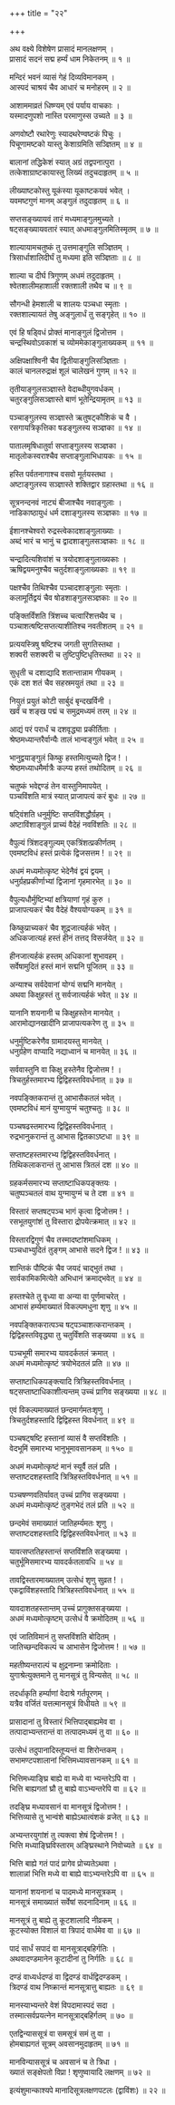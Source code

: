 +++
title = "२२"

+++
  
  
  
  
अथ वक्ष्ये विशेषेण प्रासादं मानलक्षणम् ।  
प्रासादं सदनं सद्म हर्म्यं धाम निकेतनम् ॥ १ ॥  
  
मन्दिरं भवनं व्यासं गेहं दिव्यविमानकम् ।  
आस्पदं चाश्रयं चैव आधारं च मनोहरम् ॥ २ ॥  
  
आशाममाव्रतं धिष्ण्यम् एवं पर्याय वाचकाः ।  
यस्मादणुपशो नास्ति परमाणुस्स उच्यते ॥ ३ ॥  
  
अणवोष्टौ रथारेणुः स्यादथरेण्वष्टकं पिचुः ।  
पिचूणामष्टको यास्तु केशाग्रमिति सञ्ज्ञितम् ॥ ४ ॥  
  
बालानां तद्धिकेशं स्यात् अग्रं तद्वपनात्पुरा ।  
तत्केशाग्राष्टकायास्तु लिख्यं तदुचदाहृतम् ॥ ५ ॥  
  
लीख्याष्टकोस्तु यूकंस्या यूकाष्टकयवं भवेत् ।  
यवमष्टगुणं मानम् अङ्गुलं तदुदाहृतम् ॥ ६ ॥  
  
सप्तसङ्ख्यायवं तारं मध्यमाङ्गुलमुच्यते ।  
षट्सङ्ख्यायवतारं स्यात् अधमाङ्गुलमितिस्मृतम् ॥ ७ ॥  
  
शाल्यायामचतुष्कं तु उत्तमाङ्गुलि सञ्ज्ञितम् ।  
त्रिसार्धाशालिदीर्घं तु मध्यमा इति सञ्ज्ञिताः ॥ ८ ॥  
  
शाल्या च दीर्घ त्रिगुणम् अधमं तदुदाहृतम् ।  
श्वेतशालीमहाशाली रक्तशाली तथैव च ॥ ९ ॥  
  
सौगन्धी हेमशाली च शालयः पञ्चधा स्मृताः ।  
रक्तशाल्यायतं तेषु अङ्गुलार्धं तु सङ्गृहेत् ॥ १० ॥  
  
एवं हि षड्विधं प्रोक्तं मानाङ्गुलं द्विजोत्तम ।  
चन्द्रस्थिवोऽवकाशं च व्योममेकाङ्गुलाख्यकम् ॥ ११ ॥  
  
अक्षिपक्षाश्विनी चैव द्वितीयाङ्गुलिसञ्ज्ञिताः ।  
कालं चानलरुद्राक्षं शूलं चालेखनं गुणम् ॥ १२ ॥  
  
तृतीयाङ्गुलसञ्ज्ञास्ते वेदाब्धीयुगवर्धकम् ।  
चतुरङ्गुलिसञ्ज्ञास्ते बाणं भूतेन्द्रियामृतम् ॥ १३ ॥  
  
पञ्चाङ्गुलस्य सञ्ज्ञास्ते ऋतुषट्कौशिकं च वै ।  
रसगायत्रिकृत्तिका षडङ्गुलस्य सञ्ज्ञका ॥ १४ ॥  
  
पातालमृषिधातुर्वा सप्ताङ्गुलस्य सञ्ज्ञका ।  
मातृलोकस्वराश्चैव सप्ताङ्गुलाभिधायकः ॥ १५ ॥  
  
हस्ति पर्वतनागाश्च वसवो मूर्तयस्तथा ।  
अष्टाङ्गुलस्य सञ्ज्ञास्ते शक्तिद्वार ग्रहास्तथा ॥ १६ ॥  
  
सूत्रनन्दनवं नाट्यं बीजाश्चैव नवाङ्गुलाः ।  
नाडिकाष्ठायुधं धर्म दशाङ्गुलस्य सञ्ज्ञकाः ॥ १७ ॥  
  
ईशानश्चेश्वरो रुद्रस्त्वेकादशाङ्गुलाख्याः ।  
अब्दं भारं च भानुं च द्वादशाङ्गुलसञ्ज्ञकाः ॥ १८ ॥  
  
चन्द्रादित्यशिवांशं च त्रयोदशाङ्गुलाख्यकाः ।  
ऋषिद्वयमनुश्चैव चतुर्दशाङ्गुलाख्यकाः ॥ १९ ॥  
  
पक्षश्चैव तिथिश्चैव पञ्चादशाङ्गुलाः स्मृताः ।  
कलामूर्तिद्वयं चैव षोडशाङ्गुलसञ्ज्ञकाः ॥ २० ॥  
  
पङ्क्तिर्विंशति त्रिंशच्च चत्वारिंशत्तथैव च ।  
पञ्चाशत्षष्टिसप्तत्याशीतिश्च नवतीशतम् ॥ २१ ॥  
  
प्रत्ययस्त्रिषु षष्टिश्च जगती सुगतिस्तथा ।  
शक्वरी सशक्वरी च तुष्टिपुष्टिधृतिस्तथा ॥ २२ ॥  
  
सुधृती च दशाद्यादि शतान्तान्नाम गीयकम् ।  
एकं दश शतं चैव सहस्रमयुतं तथा ॥ २३ ॥  
  
नियुतं प्रयुतं कोटी सार्बुदं बृन्दखर्विनी ।  
खर्वं च शङ्ख पद्मं च समुद्रमध्यमं तरम् ॥ २४ ॥  
  
आद्यं परं परार्धं च दशवृद्ध्या प्रकीर्तिताः ।  
श्रेष्ठमध्यान्तरैर्वान्यैः तालं भान्वङ्गुलं भवेत् ॥ २५ ॥  
  
भानुद्वयाङ्गुलं किष्कु हस्तमित्युच्यते द्विज ! ।  
श्रेष्ठमध्याधमैर्मात्रैः कल्प्य हस्तं तथोदितम् ॥ २६ ॥  
  
चतुष्कं भवेद्दण्डं तेन वास्तुनिमापयेत् ।  
पञ्चविंशति मात्रं स्यात् प्राजापत्यं करं बुधः ॥ २७ ॥  
  
षट्विंशति धनुर्मुष्टिः सप्तविंशद्धौर्ग्रहम् ।  
अष्टाविंशाङ्गुलं प्राच्यं वैदेहं नवविंशतिः ॥ २८ ॥  
  
वैपुल्यं त्रिंशदङ्गुल्यम् एकत्रिंशत्प्रकीर्णतम् ।  
एवमष्टविधं हस्तं प्रत्येकं द्विजसत्तम ! ॥ २९ ॥  
  
अधमं मध्यमोत्कृष्ट भेदेनैवं द्वयं द्वयम् ।  
धनुर्ग्रहप्रकीर्णाभ्यां द्विजानां गृहमारभेत् ॥ ३० ॥  
  
वैपुल्यधौर्मुष्टिभ्यां क्षत्रियाणां गृहं कुरु ।  
प्राजापत्यकरं चैव वैदेहं वैश्ययोग्यकम् ॥ ३१ ॥  
  
किष्कुप्राच्यकरं चैव शूद्रजात्यर्हकं भवेत् ।  
अधिकजात्यहं हस्तं हीनं तत्तद् विसर्जयेत् ॥ ३२ ॥  
  
हीनजात्यर्हकं हस्तम् अधिकानां शुभावहम् ।  
सर्वेषामुदितं हस्तं मानं सद्मनि पूजितम् ॥ ३३ ॥  
  
अन्याश्च सर्वदेवानां योग्यं सद्मनि मानयेत् ।  
अथवा किक्षुहस्तं तु सर्वजात्यर्हकं भवेत् ॥ ३४ ॥  
  
यानानि शयनानी च किक्षुहस्तेन मानयेत् ।  
आरामोद्यानखादीनि प्राजापत्यकरेण तु ॥ ३५ ॥  
  
धनुर्मुष्टिकरेणैव ग्रामादयस्तु मानयेत् ।  
धनुर्ग्रहेण वाप्यादि नद्याध्वानं च मानयेत् ॥ ३६ ॥  
  
सर्ववास्तुनि वा किक्षु हस्तेनैव द्विजोत्तम ! ।  
त्रिचतुर्हस्तमारभ्य द्विद्विहस्तविवर्धनात् ॥ ३७ ॥  
  
नवपङ्क्तिकरान्तं तु आभासैकतलं भवेत् ।  
एवमष्टविधं मानं युग्मायुग्मं चतुश्चतुः ॥ ३८ ॥  
  
पञ्चषढस्तमारभ्य द्विद्विहस्तविवर्धनात् ।  
रुद्रभानुकरान्तं तु आभास द्वितकाऽष्टधा ॥ ३९ ॥  
  
सप्ताष्टहस्तमारभ्य द्विद्विहस्तविवर्धनात् ।  
तिथिकलाकरान्तं तु आभास त्रितलं दश ॥ ४० ॥  
  
ग्रहकर्मसमारभ्य सप्ताष्टाधिकपङ्क्तयः ।  
चतुष्पञ्चतलं वाथ युग्मायुग्मं च ते दश ॥ ४१ ॥  
  
विस्तारं सप्तषट्पञ्च भागं कृत्वा द्विजोत्तम ! ।  
रसभूतयुगांशं तु विस्तारा द्रोपयेत्क्रमात् ॥ ४२ ॥  
  
विस्तारद्विगुणं चैव तस्मादष्टांशमाधिकम् ।  
पञ्चधाभ्युदितं तुङ्गम् आभासे सदने द्विज ! ॥ ४३ ॥  
  
शान्तिकं पौष्टिकं चैव जयदं चाद्भुतं तथा ।  
सार्वकामिकमित्येते अभिधानं क्रमाद्भवेत् ॥ ४४ ॥  
  
हस्तश्चेते तु वृध्या वा अन्या वा पूर्णमाचरेत् ।  
आभासं हर्म्यमाख्यातं विकल्पमधुना शृणु ॥ ४५ ॥  
  
नवपङ्क्तिकरात्पञ्च षट्पञ्चाशत्करान्तकम् ।  
द्विद्विहस्तविवृद्ध्या तु चतुर्विंशति सङ्ख्यया ॥ ४६ ॥  
  
पञ्चभूमी समारभ्य यावदर्कतलं क्रमात् ।  
अधमं मध्यमोत्कृष्टं त्रयोभेदतलं प्रति ॥ ४७ ॥  
  
सप्ताष्टाधिकपङ्क्त्यादि त्रित्रिहस्तविवर्धनात् ।  
षट्सप्ताष्टाधिकाशीत्यन्तम् उच्चं प्रागिव सङ्ख्यया ॥ ४८ ॥  
  
एवं विकल्पमाख्यातं छन्दमार्गमतःशृणु ।  
त्रिचतुर्दशहस्तादि द्विद्विहस्त विवर्धनात् ॥ ४९ ॥  
  
पञ्चषट्षष्टि हस्तानां व्यासं वै सप्तविंशतिः ।  
वेदभूमिं समारभ्य भानुभूमावसानकम् ॥ १५० ॥  
  
अधमं मध्यमोत्कृष्टं मानं स्यूर्वै तलं प्रति ।  
सप्ताष्टदशहस्तादि त्रित्रिहस्तविवर्धनात् ॥ ५१ ॥  
  
पञ्चषण्णवतिर्यावत् उच्चं प्रागिव सङ्ख्यया ।  
अधमं मध्यमोत्कृष्टं तुङ्गभेदं तलं प्रति ॥ ५२ ॥  
  
छन्दमेवं समाख्यातं जातिहर्म्यमतः शृणु ।  
सप्ताष्टदशहस्तादि द्विद्विहस्तविवर्धनात् ॥ ५३ ॥  
  
यावत्सप्ततिहस्तान्तं सप्तविंशति सङ्ख्यया ।  
चतुर्भूमिसमारभ्य यावदर्कतलावधि ॥ ५४ ॥  
  
तावद्विस्तारमाख्यातम् उत्सेधं शृणु सुव्रत ! ।  
एकद्वाविंशहस्तादि त्रित्रिहस्तविवर्धनात् ॥ ५५ ॥  
  
यावदाशतहस्तान्तम् उच्चं प्रागुक्तसङ्ख्यया ।  
अधमं मध्यमोत्कृष्टम् उत्सेधं वै क्रमोदितम् ॥ ५६ ॥  
  
एवं जातिविमानं तु सप्तविंशति बोदितम् ।  
जातिच्छन्दविकल्पं च आभासेन द्विजोत्तम ! ॥ ५७ ॥  
  
महतीष्यन्तराल्पं च क्षुद्रनाम्ना क्रमोदिताः ।  
युगाश्रेत्युक्तमाने तु मानसूत्रं तु विन्यसेत् ॥ ५८ ॥  
  
तदर्धाकृति हर्म्याणां वेदाश्रे गर्तपूरणम् ।  
यत्रैव वर्जितं यत्तत्मानसूत्रं विधीयते ॥ ५९ ॥  
  
प्रासादानां तु विस्तारं भित्तिपाद्बाह्यमेव वा ।  
तत्पादाभ्यन्तरान्तं वा तत्पादमध्यमं तु वा ॥ ६० ॥  
  
उत्सेधं तदुपानादिस्तूप्यन्तं वा शिरोन्तकम् ।  
सभामण्टपशालानां भित्तिमध्यावसानकम् ॥ ६१ ॥  
  
भित्तिमध्याङ्घ्रि बाह्ये वा मध्ये वा भ्यन्तरेऽपि वा ।  
भित्ति बाह्यगतां घ्रौ तु बाह्ये वाऽभ्यन्तरेपि वा ॥ ६२ ॥  
  
तदङ्घ्रि मध्यावसानं वा मानसूत्रं द्विजोत्तम ! ।  
भित्तिव्यासे तु भान्वंशे बाह्येऽथात्वंशकं व्रजेत् ॥ ६३ ॥  
  
अभ्यन्तरयुगांशं तु त्यक्त्वा शेषं द्विजोत्तम ! ।  
भित्ति मध्याङ्घ्रिविस्तारम् अङ्घ्रिस्थाने निवोच्यते ॥ ६४ ॥  
  
भित्ति बाह्ये गतं पादं प्रागेव प्रोच्यतेऽथवा ।  
शालान्नां भित्ति मध्ये वा बाह्ये वाऽभ्यन्तरेऽपि वा ॥ ६५ ॥  
  
यानानां शयनानां च पादमध्ये मानसूत्रकम् ।  
मानसूत्रं समाख्यातं सर्वेषां सदनादिनाम् ॥ ६६ ॥  
  
मानसूत्रं तु बाह्ये तु कूटशालादि नीव्रकम् ।  
कूटस्योक्त विशालं वा त्रिपादं वार्धमेव वा ॥ ६७ ॥  
  
पादं सार्धं सपादं वा मानसूत्राद्बहिर्गतिः ।  
अथवादण्डमानेन कूटादीनां तु निर्गतिः ॥ ६८ ॥  
  
दण्डं वाध्यर्धदण्डं वा द्विदण्डं वार्धद्विदण्डकम् ।  
त्रिदण्डं वाथ निष्क्रान्तं मानसूत्रात्तु बाह्यतः ॥ ६९ ॥  
  
मानस्याभ्यन्तरे वेशं विपदामास्पदं सदा ।  
तस्मात्सर्वप्रयत्नेन मानसूत्राद्बहिर्गतम् ॥ ७० ॥  
  
एतद्विन्याससूत्रं वा समसूत्रं समं तु वा ।  
होमबाह्यगतं सूत्रम् अवसानमुदाहृतम् ॥ ७१ ॥  
  
मानविन्याससूत्रं च अवसानं च ते त्रिधा ।  
ख्यातं सङ्क्षेपतो विप्रा ! शृणुष्वायादि लक्षणम् ॥ ७२ ॥  
  
इत्यंशुमान्काश्यपे मानादिसूत्रलक्षणपटलः (द्वाविंशः) ॥ २२ ॥  